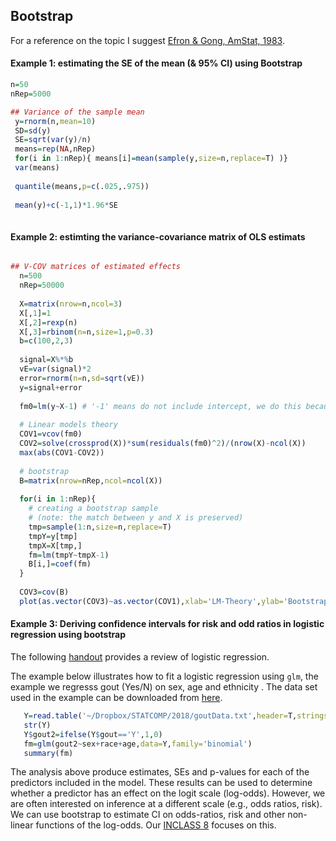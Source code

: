 
## Bootstrap

For a reference on the topic I suggest [Efron & Gong, AmStat, 1983](http://www.tandfonline.com/doi/pdf/10.1080/00031305.1983.10483087?needAccess=true).

#### Example 1: estimating the SE of the mean (& 95% CI) using Bootstrap

```r
n=50
nRep=5000

## Variance of the sample mean
 y=rnorm(n,mean=10)
 SD=sd(y)
 SE=sqrt(var(y)/n)
 means=rep(NA,nRep)
 for(i in 1:nRep){ means[i]=mean(sample(y,size=n,replace=T) )}
 var(means)
 
 quantile(means,p=c(.025,.975))
 
 mean(y)+c(-1,1)*1.96*SE
 
```



#### Example 2: estimting the variance-covariance matrix of OLS estimats


```r

## V-COV matrices of estimated effects
  n=500
  nRep=50000
  
  X=matrix(nrow=n,ncol=3)
  X[,1]=1
  X[,2]=rexp(n)
  X[,3]=rbinom(n=n,size=1,p=0.3)
  b=c(100,2,3)
  
  signal=X%*%b
  vE=var(signal)*2
  error=rnorm(n=n,sd=sqrt(vE))
  y=signal+error
  
  fm0=lm(y~X-1) # '-1' means do not include intercept, we do this because it is already included in X
  
  # Linear models theory
  COV1=vcov(fm0)
  COV2=solve(crossprod(X))*sum(residuals(fm0)^2)/(nrow(X)-ncol(X))
  max(abs(COV1-COV2))
  
  # bootstrap
  B=matrix(nrow=nRep,ncol=ncol(X))
  
  for(i in 1:nRep){
  	# creating a bootstrap sample
  	# (note: the match between y and X is preserved)
  	tmp=sample(1:n,size=n,replace=T)
  	tmpY=y[tmp] 
  	tmpX=X[tmp,]
  	fm=lm(tmpY~tmpX-1) 
  	B[i,]=coef(fm)
  }
  
  COV3=cov(B)
  plot(as.vector(COV3)~as.vector(COV1),xlab='LM-Theory',ylab='Bootstrap');abline(a=0,b=1)
```

#### Example 3: Deriving confidence intervals for risk and odd ratios in logistic regression using bootstrap

The following [handout](https://github.com/gdlc/STAT_COMP/blob/master/LogisticRegression.pdf) provides a review of logistic regression.

The example below illustrates how to fit a logistic regression using `glm`, the example we regresss gout (Yes/N) on sex, age and ethnicity . The data set used in the example can be downloaded from [here](https://github.com/gdlc/STAT_COMP/blob/master/goutData.txt).

```R
   Y=read.table('~/Dropbox/STATCOMP/2018/goutData.txt',header=T,stringsAsFactors=F)
   str(Y)
   Y$gout2=ifelse(Y$gout=='Y',1,0)
   fm=glm(gout2~sex+race+age,data=Y,family='binomial')
   summary(fm) 
```

The analysis above produce estimates, SEs and p-values for each of the predictors included in the model. These results can be used to determine whether a predictor has an effect on the logit scale (log-odds). However, we are often interested on inference at a different scale (e.g., odds ratios, risk). We can use bootstrap to estimate CI on odds-ratios, risk and other non-linear functions of the log-odds. Our [INCLASS 8](https://github.com/gdlc/STAT_COMP/blob/master/INCLASS_8.md) focuses on this.
